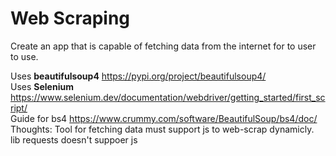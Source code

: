# Web Scraping
Create an app that is capable of fetching data from the internet for to user to use.  

Uses **beautifulsoup4** https://pypi.org/project/beautifulsoup4/  
Uses **Selenium** https://www.selenium.dev/documentation/webdriver/getting_started/first_script/  
Guide for bs4 https://www.crummy.com/software/BeautifulSoup/bs4/doc/  
Thoughts:
Tool for fetching data must support js to web-scrap dynamicly. lib requests doesn't suppoer js